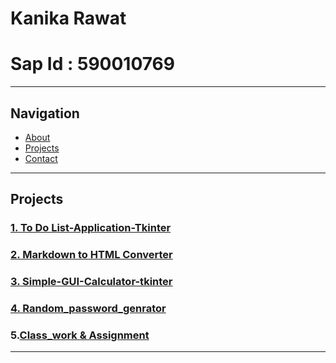 # Kanika Rawat  
# Sap Id : 590010769

---

## Navigation
- [About](#about)
- [Projects](#projects)
- [Contact](#contact)

---

## Projects

### [1. To Do List-Application-Tkinter](https://github.com/kanikarawat-it/Project01-Python-To-Do-List-Application-Tkinter-)

### [2. Markdown to HTML Converter](https://github.com/kanikarawat-it/Project-02-Markdown-to-HTML-Converter)

### [3. Simple-GUI-Calculator-tkinter](https://github.com/kanikarawat-it/Project-03-Simple-GUI-Calculator-tkinter-)

### [4. Random_password_genrator](https://github.com/kanikarawat-it/Project04--Random_password_genrator)

### 5.[Class_work & Assignment](https://github.com/kanikarawat-it/upes-python)
---
